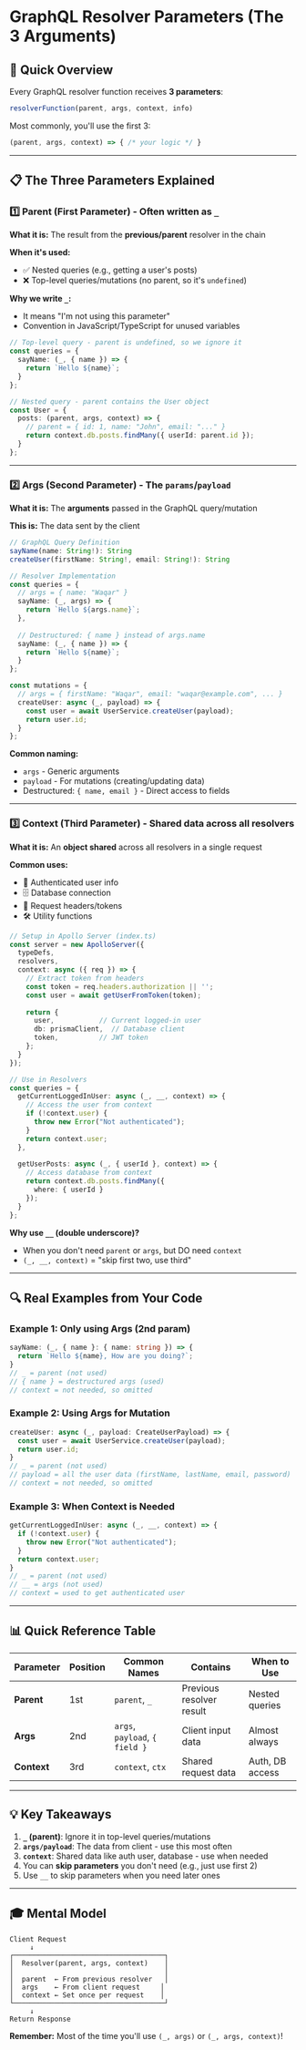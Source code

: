 # GraphQL Resolver Parameters (The 3 Arguments)

## 🎯 Quick Overview

Every GraphQL resolver function receives **3 parameters**:

```typescript
resolverFunction(parent, args, context, info)
```

Most commonly, you'll use the first 3:

```typescript
(parent, args, context) => { /* your logic */ }
```

---

## 📋 The Three Parameters Explained

### 1️⃣ **Parent** (First Parameter) - Often written as `_`

**What it is:** The result from the **previous/parent** resolver in the chain

**When it's used:**
- ✅ Nested queries (e.g., getting a user's posts)
- ❌ Top-level queries/mutations (no parent, so it's `undefined`)

**Why we write `_`:** 
- It means "I'm not using this parameter"
- Convention in JavaScript/TypeScript for unused variables

```typescript
// Top-level query - parent is undefined, so we ignore it
const queries = {
  sayName: (_, { name }) => {
    return `Hello ${name}`;
  }
};

// Nested query - parent contains the User object
const User = {
  posts: (parent, args, context) => {
    // parent = { id: 1, name: "John", email: "..." }
    return context.db.posts.findMany({ userId: parent.id });
  }
};
```

---

### 2️⃣ **Args** (Second Parameter) - The `params`/`payload`

**What it is:** The **arguments** passed in the GraphQL query/mutation

**This is:** The data sent by the client

```typescript
// GraphQL Query Definition
sayName(name: String!): String
createUser(firstName: String!, email: String!): String

// Resolver Implementation
const queries = {
  // args = { name: "Waqar" }
  sayName: (_, args) => {
    return `Hello ${args.name}`;
  },
  
  // Destructured: { name } instead of args.name
  sayName: (_, { name }) => {
    return `Hello ${name}`;
  }
};

const mutations = {
  // args = { firstName: "Waqar", email: "waqar@example.com", ... }
  createUser: async (_, payload) => {
    const user = await UserService.createUser(payload);
    return user.id;
  }
};
```

**Common naming:**
- `args` - Generic arguments
- `payload` - For mutations (creating/updating data)
- Destructured: `{ name, email }` - Direct access to fields

---

### 3️⃣ **Context** (Third Parameter) - Shared data across all resolvers

**What it is:** An **object shared** across all resolvers in a single request

**Common uses:**
- 🔐 Authenticated user info
- 🗄️ Database connection
- 🔑 Request headers/tokens
- 🛠️ Utility functions

```typescript
// Setup in Apollo Server (index.ts)
const server = new ApolloServer({
  typeDefs,
  resolvers,
  context: async ({ req }) => {
    // Extract token from headers
    const token = req.headers.authorization || '';
    const user = await getUserFromToken(token);
    
    return {
      user,           // Current logged-in user
      db: prismaClient,  // Database client
      token,          // JWT token
    };
  }
});

// Use in Resolvers
const queries = {
  getCurrentLoggedInUser: async (_, __, context) => {
    // Access the user from context
    if (!context.user) {
      throw new Error("Not authenticated");
    }
    return context.user;
  },
  
  getUserPosts: async (_, { userId }, context) => {
    // Access database from context
    return context.db.posts.findMany({ 
      where: { userId } 
    });
  }
};
```

**Why use `__` (double underscore)?**
- When you don't need `parent` or `args`, but DO need `context`
- `(_, __, context)` = "skip first two, use third"

---

## 🔍 Real Examples from Your Code

### Example 1: Only using Args (2nd param)
```typescript
sayName: (_, { name }: { name: string }) => {
  return `Hello ${name}, How are you doing?`;
}
// _ = parent (not used)
// { name } = destructured args (used)
// context = not needed, so omitted
```

### Example 2: Using Args for Mutation
```typescript
createUser: async (_, payload: CreateUserPayload) => {
  const user = await UserService.createUser(payload);
  return user.id;
}
// _ = parent (not used)
// payload = all the user data (firstName, lastName, email, password)
// context = not needed, so omitted
```

### Example 3: When Context is Needed
```typescript
getCurrentLoggedInUser: async (_, __, context) => {
  if (!context.user) {
    throw new Error("Not authenticated");
  }
  return context.user;
}
// _ = parent (not used)
// __ = args (not used)
// context = used to get authenticated user
```

---

## 📊 Quick Reference Table

| Parameter | Position | Common Names | Contains | When to Use |
|-----------|----------|--------------|----------|-------------|
| **Parent** | 1st | `parent`, `_` | Previous resolver result | Nested queries |
| **Args** | 2nd | `args`, `payload`, `{ field }` | Client input data | Almost always |
| **Context** | 3rd | `context`, `ctx` | Shared request data | Auth, DB access |

---

## 💡 Key Takeaways

1. **`_` (parent)**: Ignore it in top-level queries/mutations
2. **`args/payload`**: The data from client - use this most often
3. **`context`**: Shared data like auth user, database - use when needed
4. You can **skip parameters** you don't need (e.g., just use first 2)
5. Use `__` to skip parameters when you need later ones

---

## 🎓 Mental Model

```
Client Request
     ↓
┌─────────────────────────────────────┐
│  Resolver(parent, args, context)    │
│                                     │
│  parent  ← From previous resolver   │
│  args    ← From client request     │
│  context ← Set once per request    │
└─────────────────────────────────────┘
     ↓
Return Response
```

**Remember:** Most of the time you'll use `(_, args)` or `(_, args, context)`!
